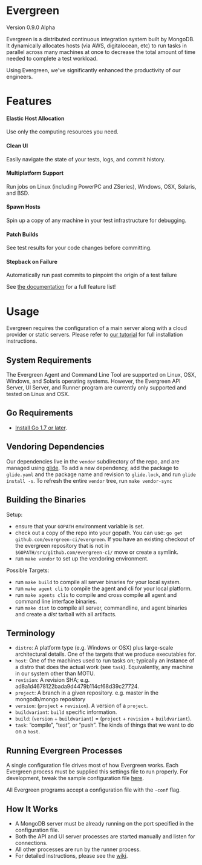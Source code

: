 # Evergreen
Version 0.9.0 Alpha

Evergreen is a distributed continuous integration system built by MongoDB.
It dynamically allocates hosts (via AWS, digitalocean, etc) to run tasks in parallel across many machines at once to decrease the total amount of time needed to complete a test workload.

Using Evergreen, we've significantly enhanced the productivity of our engineers.

# Features

#### Elastic Host Allocation
Use only the computing resources you need.

#### Clean UI
Easily navigate the state of your tests, logs, and commit history.

#### Multiplatform Support
Run jobs on Linux (including PowerPC and ZSeries), Windows, OSX, Solaris, and BSD.

#### Spawn Hosts
Spin up a copy of any machine in your test infrastructure for debugging.

#### Patch Builds
See test results for your code changes before committing.

#### Stepback on Failure
Automatically run past commits to pinpoint the origin of a test failure

See [the documentation](https://github.com/evergreen-ci/evergreen/wiki) for a full feature list!

# Usage
Evergreen requires the configuration of a main server along with a cloud provider or static servers.
Please refer to [our tutorial](https://github.com/evergreen-ci/evergreen/wiki/Getting-Started) for full installation instructions.

## System Requirements
The Evergreen Agent and Command Line Tool are supported on Linux, OSX, Windows, and Solaris operating systems.
However, the Evergreen API Server, UI Server, and Runner program are currently only supported and tested on Linux and OSX.

## Go Requirements
* [Install Go 1.7 or later](https://golang.org/dl/).

## Vendoring Dependencies
Our dependencies live in the `vendor` subdirectory of the repo, and
are managed using [glide](https://github.com/Masterminds/glide). To
add a new dependency, add the package to `glide.yaml` and the package
name and revision to `glide.lock`, and run `glide install -s`. To
refresh the entire `vendor` tree, run `make vendor-sync`

## Building the Binaries

Setup:

* ensure that your `GOPATH` environment variable is set.
* check out a copy of the repo into your gopath. You can use: `go get
  github.com/evergreen-ci/evergreen`. If you have an existing checkout
  of the evergreen repository that is not in
  `$GOPATH/src/github.com/evergreen-ci/` move or create a symlink.
* run `make vendor` to set up the vendoring environment.

Possible Targets:

* run `make build` to compile all server binaries for your local
  system.
* run `make agent cli` to compile the agent and cli for your local
  platform.
* run `make agents clis` to compile and cross compile all agent and
  command line interface binaries.
* run `make dist` to compile all server, commandline, and agent
  binaries and create a *dist* tarball with all artifacts.

## Terminology
* `distro`: A platform type (e.g. Windows or OSX) plus large-scale architectural details.  One of the targets that we produce executables for.
* `host`: One of the machines used to run tasks on; typically an instance of a distro that does the actual work (see `task`). Equivalently, any machine in our system other than MOTU.
* `revision`: A revision SHA; e.g. ad8a1d4678122bada9d4479b114cf68d39c27724.
* `project`: A branch in a given repository. e.g. master in the mongodb/mongo repository
* `version`: (`project` + `revision`).  A version of a `project`.
* `buildvariant`: `build` specific information.
* `build`: (`version` + `buildvariant`) = (`project` + `revision` + `buildvariant`).
* `task`: “compile”, “test”, or “push”.  The kinds of things that we want to do on a `host`.

## Running Evergreen Processes
A single configuration file drives most of how Evergreen works. Each Evergreen process must be supplied this settings file to run properly.
For development, tweak the sample configuration file [here](https://github.com/evergreen-ci/evergreen/blob/master/docs/evg_example_config.yml).

All Evergreen programs accept a configuration file with the `-conf` flag.

## How It Works
 * A MongoDB server must be already running on the port specified in the configuration file.
 * Both the API and UI server processes are started manually and listen for connections.
 * All other processes are run by the runner process.
 * For detailed instructions, please see the [wiki](https://github.com/evergreen-ci/evergreen/wiki).
